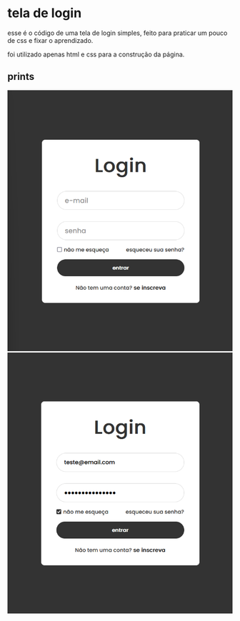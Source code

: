 # tela de login
esse é o código de uma tela de login simples, feito para praticar um pouco de css e fixar o aprendizado.

foi utilizado apenas html e css para a construção da página.

## prints
![print campos vazios](./img/img1.png)
![print campos preenchidos](./img/img2.png)